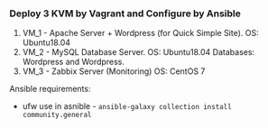 ### Deploy 3 KVM by Vagrant and Configure by Ansible 
1. VM_1 - Apache Server + Wordpress (for Quick Simple Site).
    OS: Ubuntu18.04
2. VM_2 - MySQL Database Server.
    OS: Ubuntu18.04
    Databases: Wordpress and Wordpress.
3. VM_3 - Zabbix Server (Monitoring)
    OS: CentOS 7

Ansible requirements:
* ufw use in asnible - ``` ansible-galaxy collection install community.general ```
